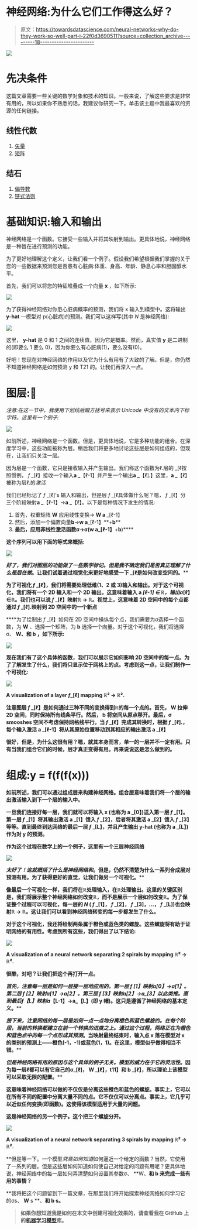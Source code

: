 # 神经网络:为什么它们工作得这么好？

> 原文：<https://towardsdatascience.com/neural-networks-why-do-they-work-so-well-part-i-22f0d3690511?source=collection_archive---------18----------------------->

![](img/7e37c4c64df66741f8544cef1be3e91d.png)

# 先决条件

这篇文章需要一些关键的数学对象和技术的知识。一般来说，了解这些要求是非常有用的，所以如果你不熟悉的话，我建议你研究一下。单击该主题中我最喜欢的资源的任何链接。

## 线性代数

1.  [矢量](https://youtu.be/fNk_zzaMoSs)
2.  [矩阵](https://youtu.be/kYB8IZa5AuE)

## 结石

1.  [偏导数](https://youtu.be/AXqhWeUEtQU)
2.  [链式法则](https://youtu.be/0T0QrHO56qg)

# 基础知识:输入和输出

神经网络是一个函数。它接受一些输入并将其映射到输出。更具体地说，神经网络是一种旨在进行预测的功能。

为了更好地理解这个定义，让我们看一个例子。假设我们希望根据我们掌握的关于您的一些数据来预测您是否患有心脏病:体重、身高、年龄、静息心率和胆固醇水平。

首先，我们可以将您的特征堆叠成一个向量 **x** ，如下所示:

![](img/6d31cb93de991078560e1f198471bcb5.png)

为了获得神经网络对你患心脏病概率的预测，我们将 x 输入到模型中。这将输出 **y-hat** —模型对 p(心脏病)的预测。我们可以这样写(其中 *N* 是神经网络):

![](img/4549b1a1c490a50895c3b9c73e82d1b1.png)

这里， **y-hat** 是 0 和 1 之间的连续值，因为它是概率。然而，真实值 **y** 是二进制的(即要么 1 要么 0)，因为你要么有心脏病(1)，要么没有(0)。

好吧！您现在对神经网络的作用以及它为什么有用有了大致的了解。但是，你仍然不知道神经网络是如何预测 y 和 T21 的。让我们再深入一点。

# 图层:🍰

*注意:在这一节中，我使用下划线后跟方括号来表示 Unicode 中没有的文本内下标字符。这里有一个例子:*

![](img/26d162d941fc593856e7f6fb44dc3985.png)

如前所述，神经网络是一个函数。但是，更具体地说，它是多种功能的组合。在深度学习中，这些功能被称为层。稍后我们将更多地讨论这些层是如何组成的，但现在，让我们只关注一层。

因为层是一个函数，它只是接收输入并产生输出。我们称这个函数为ℓ.层的 _[ℓ按照惯例， *f* _[ℓ】接收一个输入**a _**【ℓ-1】并产生一个输出**a _**【ℓ].】这里，**a _**【ℓ】被称为层ℓ.的*激活*

我们已经标记了 *f* _[ℓ]'s 输入和输出，但是层 *f* _[ℓ具体做什么呢？嗯， *f* _[ℓ】分三个阶段映射**a _**【ℓ-1】→**a _**【ℓ】。以下是每种情况下发生的情况:

1.  首先，权重矩阵 **W** 应用线性变换→ **W a** _[ℓ-1】
2.  然后，添加一个偏置向量**b**→**w a**_[ℓ-1】**+**b****
3.  **最后，应用非线性激活函数σ→σ(**w a**_[ℓ-1】**+**b**)****

****这个序列可以用下面的等式来概括:****

****![](img/ffee06dee60507c69d797d3af15bd3af.png)****

****好了，我们对图层的功能做了一些数学标记。但是我不确定我们是否真正理解了什么是层*在做*。让我们试着通过视觉化来更好地感受一下 _[ℓ是如何改变空间的。****

****为了可视化 *f* _[ℓ】，我们将需要处理低维(1、2 或 3)输入和输出。对于这个可视化，我们将有一个 2D 输入和一个 2D 输出。这意味着输入 **a** _[ℓ-1] ∈ ℝ，输出**a**_[ℓ】∈ℝ。我们也可以说 *f* _[ℓ】映射ℝ → ℝ。视觉上，这意味着 2D 空间中的每个点都通过 *f* _[ℓ].映射到 2D 空间中的一个新点****

****为了绘制出 *f* _[ℓ】如何在 2D 空间中操纵每个点，我们需要为σ选择一个函数，为 **W** 、选择一个矩阵，为 **b** 选择一个向量。对于这个可视化，我们将选择σ、 **W、**和 **b** ，如下所示:****

****![](img/8851bb27c138c50ad028ff365d6402cf.png)****

****现在我们有了这个具体的函数，我们可以展示它如何影响 2D 空间中的每一点。为了了解发生了什么，我们将只显示位于网格上的点。考虑到这一点，让我们制作一个可视化:****

****![](img/021c697a5060788df04cae226cfadc7c.png)****

****A visualization of a layer *f*_[ℓ] mapping ℝ² → ℝ².****

****注意图层 *f* _[ℓ】是如何通过三种不同的变换得到ℝ的每一个点的。首先， **W** 拉伸 2D 空间，同时保持所有线条平行。然后， **b** 将空间从原点移开。最后，σ smooshes 空间不考虑保持网格线平行。当 *f* _[ℓ】完成其转换时，根据 *f* _[ℓ].，每个输入激活 **a** _[ℓ-1】将从其原始位置移动到其相应的输出激活 **a** _[ℓ】****

****很好，但是，为什么这很有用？嗯，就其本身而言，单一的一层并不一定有用。只有当我们组合它们的时候，层才真正变得有用。再来说说这是怎么做到的。****

# ****组成:y = f(f(f(x)))****

****如前所述，我们可以通过组成层来构建神经网络。组合层意味着我们将一个层的输出激活输入到下一个层的输入中。****

****一旦我们连接好每一层，我们就可以将输入 **x** (也称为 **a** _[0】)送入第一层 *f* _[1】。第一层 *f* _[1】将其输出激活 **a** _[1】馈入 *f* _[2】，后者将其激活 **a** _[2】馈入 *f* _[3】等等。直到最终到达网络的最后一层 *f* _[L】，并且产生输出 **y-hat** (也称为 **a** _[L】)作为对 **y** 的预测。****

****作为这个过程在数学上的一个例子，这里有一个三层神经网络****

****![](img/98da17bb51d7689b3ef1b42ef9b33ce0.png)****

****太好了！这就概括了什么是神经网络*和*。但是，仍然不清楚为什么一系列合成层对预测有用。为了获得更好的直觉，让我们做另一个可视化。****

****像最后一个可视化一样，我们将在ℝ处理输入，在ℝ处理输出。这里的关键区别是，我们将展示整个神经网络如何改变ℝ，而不是展示一个层如何改变ℝ。为了保证整个过程可以可视化，每一层的 *N* ( *f* _[1】， *f* _[2】， *f* _[3]，…， *f* _[L])也会映射ℝ → ℝ。这让我们可以看到神经网络转变的每一步都发生了什么。****

****对于这个可视化，我还将绘制两条属于橙色或蓝色类的螺旋。这些螺旋将有助于证明网络的有用性。考虑到所有这些，我们得出了以下结论:****

****![](img/d6058914236d95b8fe9210b43e670642.png)****

****A visualization of a neural network separating 2 spirals by mapping ℝ² → ℝ².****

****很酷，对吧？让我们把这个再打开一点。****

****首先，注意每一层是如何一层接一层地应用的。第一层 *f* _[1】映射**a**_[0】→**a**_[1】。第二层 *f* _[2】映射**a**_[1】→**a**_[2】。第三层 *f* _[3】映射**a**_[2】→**a**_[3】以此类推。直到最后*f*_【L】映射**a**_【L-1】→**a**_【L】(即 **y 帽**)。这只是遵循了神经网络的基本定义。****

****接下来，注意网络的每一层是如何一点一点地分离橙色和蓝色螺旋的。在每个阶段，当前的转换都建立在前一个转换的进度之上。通过这个过程，网络正在为橙色和蓝色点中的每一个点形成其*预测*。当映射最终结束时，输入点 **x** 落在模型对 **x** 的类别的预测上——橙色(-1，-1)或蓝色(1，1)。在这里，模型似乎做得相当不错。****

****但是神经网络有用的原因与这个具体的例子无关。模型的威力在于它的*灵活性*。因为每一层ℓ都可以有它自己的σ_[ℓ]， **W** _[ℓ】，**t11】和 **b** _[ℓ】，所以理论上该模型可以采取无限的配置。******

**这意味着神经网络可以做的不仅仅是分离这些橙色和蓝色的螺旋。事实上，它可以在所有不同的配置中分离大量不同的点。它不仅仅可以分离点。事实上，它几乎可以近似任何变换(即函数)。这使得该模型适用于大量的问题。**

**这是神经网络的另一个例子。这个把三个螺旋分开。**

**![](img/7f6834cf5202ceb82a182446e6b1b8e7.png)**

**A visualization of a neural network separating 3 spirals by mapping ℝ² → ℝ².**

**但是等一下。一个模型*究竟如何知道*如何逼近一个给定的函数？当然，它使用了一系列的层。但是这些层如何知道如何使自己对给定的问题有用呢？更具体地说，神经网络中的每一层如何弄清楚如何设置其参数σ、 **W、**和 **b** 来完成一些有用的事情？**

**我将把这个问题留到下一篇文章，在那里我们将开始探索神经网络如何学习它的σs、 **W** s **、**和 **b** s。**

> **如果你想知道我是如何在本文中创建可视化效果的，请查看我在 GitHub 上的[机器学习模型](https://github.com/isaiahnields/machine-learning-from-scratch)库。**